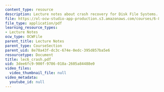 ```yaml
---
content_type: resource
description: Lecture notes about crash recovery for Disk File Systems.
file: https://ol-ocw-studio-app-production.s3.amazonaws.com/courses/6-824-distributed-computer-systems-engineering-spring-2006/3dee6fc9900f9786018a2605a84488e0_lec6_crash.pdf
file_type: application/pdf
learning_resource_types:
- Lecture Notes
ocw_type: OCWFile
parent_title: Lecture Notes
parent_type: CourseSection
parent_uid: 8e78a43f-dc3c-674e-0edc-395d857ba5e6
resourcetype: Document
title: lec6_crash.pdf
uid: 3dee6fc9-900f-9786-018a-2605a84488e0
video_files:
  video_thumbnail_file: null
video_metadata:
  youtube_id: null
---
```

